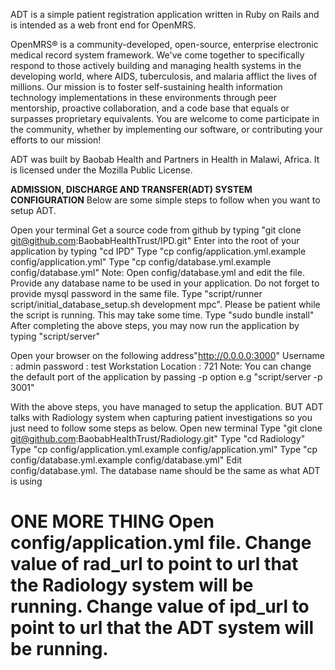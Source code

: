 ADT is a simple patient registration application written in Ruby on Rails
and is intended as a web front end for OpenMRS. 

OpenMRS® is a community-developed, open-source, enterprise electronic medical 
record system framework. We've come together to specifically respond to those 
actively building and managing health systems in the developing world, where 
AIDS, tuberculosis, and malaria afflict the lives of millions. Our mission is 
to foster self-sustaining health information technology implementations in 
these environments through peer mentorship, proactive collaboration, and a code 
base that equals or surpasses proprietary equivalents. You are welcome to come 
participate in the community, whether by implementing our software, or 
contributing your efforts to our mission!

ADT was built by Baobab Health and Partners in Health in
Malawi, Africa. It is licensed under the Mozilla Public License.



<b>ADMISSION, DISCHARGE AND TRANSFER(ADT) SYSTEM CONFIGURATION</b>
Below are some simple steps to follow when you want to setup ADT.

Open your terminal
Get a source code from github by typing "git clone git@github.com:BaobabHealthTrust/IPD.git"
Enter into the root of your application by typing "cd IPD"
Type "cp config/application.yml.example config/application.yml"
Type "cp config/database.yml.example config/database.yml"
Note: Open config/database.yml and edit the file. Provide any database name to be used in your application. Do not forget to provide mysql password in the same file.
Type "script/runner script/initial_database_setup.sh development mpc". Please be patient while the script is running. This may take some time.
Type "sudo bundle install"
After completing the above steps, you may now run the application by typing "script/server"

Open your browser on the following address"http://0.0.0.0:3000"
Username : admin
password : test
Workstation Location : 721
Note: You can change the default port of the application by passing -p option
e.g "script/server -p 3001"

With the above steps, you have managed to setup the application. BUT ADT talks with Radiology system when capturing patient investigations so you just need to follow some steps as below.
Open new terminal 
Type "git clone git@github.com:BaobabHealthTrust/Radiology.git"
Type "cd Radiology"
Type "cp config/application.yml.example config/application.yml"
Type "cp config/database.yml.example config/database.yml"
Edit config/database.yml. The database name should be the same as what ADT is using

ONE MORE THING
Open config/application.yml file. 
Change value of rad_url to point to url that the Radiology system will be running.
Change value of ipd_url to point to url that the ADT system will be running.
===================================================================================================================
